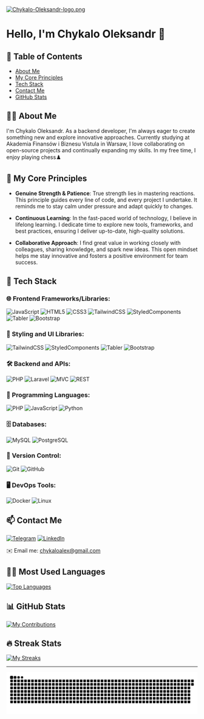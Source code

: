 [![Chykalo-Oleksandr-logo.png](https://i.postimg.cc/j2jSRtQ5/Chykalo-Oleksandr-logo.png)](https://postimg.cc/8JqSH8YQ)

# Hello, I'm Chykalo Oleksandr 👋

## 📜 Table of Contents

- [About Me](#about-me)
- [My Core Principles](#my-core-principles)
- [Tech Stack](#tech-stack)
- [Contact Me](#contact-me)
- [GitHub Stats](#github-stats)

## 🧑‍💻 About Me

I'm Chykalo Oleksandr. As a backend developer, I'm always eager to create something new and explore innovative approaches. Currently studying at Akademia Finansów i Biznesu Vistula in Warsaw, I love collaborating on open-source projects and continually expanding my skills. In my free time, I enjoy playing chess♟️

## 🌱 My Core Principles

- **Genuine Strength & Patience**: True strength lies in mastering reactions. This principle guides every line of code, and every project I undertake. It reminds me to stay calm under pressure and adapt quickly to changes.

- **Continuous Learning**: In the fast-paced world of technology, I believe in lifelong learning. I dedicate time to explore new tools, frameworks, and best practices, ensuring I deliver up-to-date, high-quality solutions.

- **Collaborative Approach**: I find great value in working closely with colleagues, sharing knowledge, and spark new ideas. This open mindset helps me stay innovative and fosters a positive environment for team success.
## 🔧 Tech Stack

### 🌐 Frontend Frameworks/Libraries:
![JavaScript](https://img.shields.io/badge/-JavaScript-F7DF1E?style=for-the-badge&logo=JavaScript&logoColor=black)
![HTML5](https://img.shields.io/badge/-HTML5-E34F26?style=for-the-badge&logo=HTML5&logoColor=white)
![CSS3](https://img.shields.io/badge/-CSS3-1572B6?style=for-the-badge&logo=CSS3&logoColor=white)
![TailwindCSS](https://img.shields.io/badge/-TailwindCSS-38B2AC?style=for-the-badge&logo=tailwind-css&logoColor=white)
![StyledComponents](https://img.shields.io/badge/-Styled%20Components-DB7093?style=for-the-badge&logo=styled-components&logoColor=white)
![Tabler](https://img.shields.io/badge/-Tabler-00A1E4?style=for-the-badge&logo=Tabler&logoColor=white)
![Bootstrap](https://img.shields.io/badge/-Bootstrap-7952B3?style=for-the-badge&logo=bootstrap&logoColor=white)


### 💅 Styling and UI Libraries:
![TailwindCSS](https://img.shields.io/badge/-TailwindCSS-38B2AC?style=for-the-badge&logo=tailwind-css&logoColor=white)
![StyledComponents](https://img.shields.io/badge/-Styled%20Components-DB7093?style=for-the-badge&logo=styled-components&logoColor=white)
![Tabler](https://img.shields.io/badge/-Tabler-00A1E4?style=for-the-badge&logo=Tabler&logoColor=white)
![Bootstrap](https://img.shields.io/badge/-Bootstrap-7952B3?style=for-the-badge&logo=bootstrap&logoColor=white)


### 🛠️ Backend and APIs:
![PHP](https://img.shields.io/badge/-PHP-777BB4?style=for-the-badge&logo=PHP&logoColor=white)
![Laravel](https://img.shields.io/badge/-Laravel-FF2D20?style=for-the-badge&logo=Laravel&logoColor=white)
![MVC](https://img.shields.io/badge/-MVC-8E44AD?style=for-the-badge&logo=php&logoColor=white)
![REST](https://img.shields.io/badge/-REST-02569B?style=for-the-badge)



### 📜 Programming Languages:
![PHP](https://img.shields.io/badge/-PHP-777BB4?style=for-the-badge&logo=PHP&logoColor=white)
![JavaScript](https://img.shields.io/badge/-JavaScript-F7DF1E?style=for-the-badge&logo=JavaScript&logoColor=black)
![Python](https://img.shields.io/badge/-Python-3776AB?style=for-the-badge&logo=python&logoColor=white)

### 🗄️ Databases:
![MySQL](https://img.shields.io/badge/-MySQL-4479A1?style=for-the-badge&logo=MySQL&logoColor=white)
![PostgreSQL](https://img.shields.io/badge/-PostgreSQL-336791?style=for-the-badge&logo=postgresql&logoColor=white)

### 🔄 Version Control:
![Git](https://img.shields.io/badge/-Git-F05032?style=for-the-badge&logo=git&logoColor=white)
![GitHub](https://img.shields.io/badge/-GitHub-181717?style=for-the-badge&logo=github&logoColor=white)

### 🖥️ DevOps Tools:
![Docker](https://img.shields.io/badge/-Docker-2496ED?style=for-the-badge&logo=docker&logoColor=white)
![Linux](https://img.shields.io/badge/-Linux-FCC624?style=for-the-badge&logo=linux&logoColor=black)

## 📫 Contact Me

[![Telegram](https://img.shields.io/badge/-Telegram-020F0D?style=for-the-badge&logo=telegram&logoColor=26A2E0)](https://t.me/oleksandrchykalo)
[![LinkedIn](https://img.shields.io/badge/-LinkedIn-020F0D?style=for-the-badge&logo=Linkedin&logoColor=0077B7)](https://www.linkedin.com/in/oleksandr-chykalo-7326ba313/)

✉️ Email me: [chykaloalex@gmail.com](chykaloalex@gmail.com)



## 👨‍💻 Most Used Languages

[![Top Languages](https://github-readme-stats.vercel.app/api/top-langs/?username=Freexan&layout=compact&theme=dark)](https://github.com/Freexan)

## 📊 GitHub Stats

[![My Contributions](https://github-readme-stats.vercel.app/api?username=Freexan&show_icons=true&theme=dark)](https://github.com/Freexan)

## 🔥 Streak Stats

[![My Streaks](https://github-readme-streak-stats.herokuapp.com?user=Freexan&theme=dark)](https://github.com/Freexan)

---

<picture>
  <source media="(prefers-color-scheme: dark)" srcset="https://raw.githubusercontent.com/Freexan/Freexan/output/github-snake-dark.svg" />
  <source media="(prefers-color-scheme: light)" srcset="https://raw.githubusercontent.com/Freexan/Freexan/output/github-snake.svg" />
  <img alt="github-snake" src="https://raw.githubusercontent.com/Freexan/Freexan/output/github-snake.svg" />
</picture>

